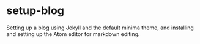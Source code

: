 # setup-blog
Setting up a blog using Jekyll and the default minima theme, and installing and setting up the Atom editor for markdown editing.
